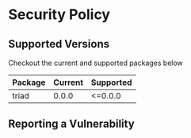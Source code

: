 # Security Policy

## Supported Versions

Checkout the current and supported packages below

| Package | Current | Supported |
|---------|---------|-----------|
| triad  | 0.0.0   | <=0.0.0   |

## Reporting a Vulnerability
